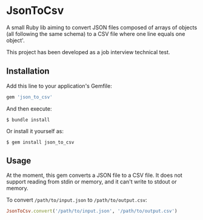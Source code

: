 # JsonToCsv

A small Ruby lib aiming to convert JSON files composed of arrays of objects (all following the same schema)
to a CSV file where one line equals one object'.

This project has been developed as a job interview technical test.

## Installation

Add this line to your application's Gemfile:

```ruby
gem 'json_to_csv'
```

And then execute:

    $ bundle install

Or install it yourself as:

    $ gem install json_to_csv

## Usage

At the moment, this gem converts a JSON file to a CSV file. It does not support reading from stdin or memory, and it
can't write to stdout or memory.

To convert `/path/to/input.json` to `/path/to/output.csv`:

```ruby
JsonToCsv.convert('/path/to/input.json', '/path/to/output.csv')
```

